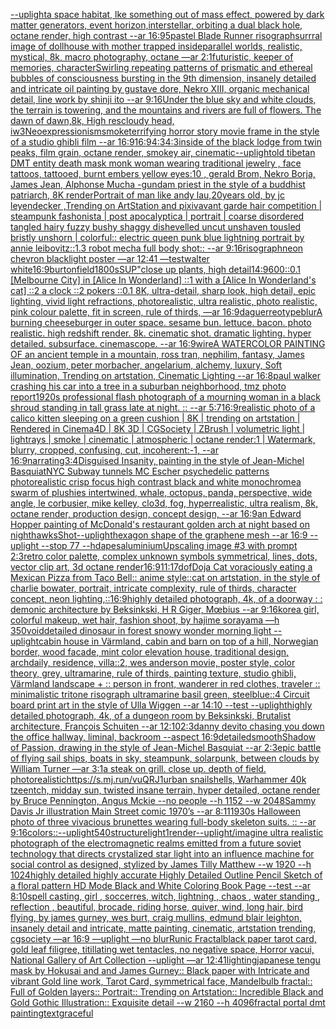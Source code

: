 [--uplight](https://www.ebank.nz/aiartgenerator?category=--uplight)[a space habitat, lke something out of mass effect, powered by dark matter generators, event horizon,interstellar, orbiting a dual black hole, octane render, high contrast --ar 16:9](https://www.ebank.nz/aiartgenerator?category=a%20space%20habitat%2C%20lke%20something%20out%20of%20mass%20effect%2C%20powered%20by%20dark%20matter%20generators%2C%20event%20horizon%2Cinterstellar%2C%20orbiting%20a%20dual%20black%20hole%2C%20octane%20render%2C%20high%20contrast%20--ar%2016%3A9)[5](https://www.ebank.nz/aiartgenerator?category=5)[pastel Blade Runner risograph](https://www.ebank.nz/aiartgenerator?category=pastel%20Blade%20Runner%20risograph)[surrral image of dollhouse with mother trapped inside](https://www.ebank.nz/aiartgenerator?category=surrral%20image%20of%20dollhouse%20with%20mother%20trapped%20inside)[parallel worlds, realistic, mystical, 8k, macro photography, octane —ar 2:1](https://www.ebank.nz/aiartgenerator?category=parallel%20worlds%2C%20realistic%2C%20mystical%2C%208k%2C%20macro%20photography%2C%20octane%20%E2%80%94ar%202%3A1)[futuristic, keeper of memories, character](https://www.ebank.nz/aiartgenerator?category=futuristic%2C%20keeper%20of%20memories%2C%20character)[Swirling repeating patterns of prismatic and ethereal bubbles of consciousness bursting in the 9th dimension, insanely detailed and intricate oil painting by gustave dore, Nekro XIII, organic mechanical detail, line work by shinji ito --ar 9:16](https://www.ebank.nz/aiartgenerator?category=Swirling%20repeating%20patterns%20of%20prismatic%20and%20ethereal%20bubbles%20of%20consciousness%20bursting%20in%20the%209th%20dimension%2C%20insanely%20detailed%20and%20intricate%20oil%20painting%20by%20gustave%20dore%2C%20Nekro%20XIII%2C%20organic%20mechanical%20detail%2C%20line%20work%20by%20shinji%20ito%20--ar%209%3A16)[Under the blue sky and white clouds, the terrain is towering, and the mountains and rivers are full of flowers. The dawn of dawn,8k, High res](https://www.ebank.nz/aiartgenerator?category=Under%20the%20blue%20sky%20and%20white%20clouds%2C%20the%20terrain%20is%20towering%2C%20and%20the%20mountains%20and%20rivers%20are%20full%20of%20flowers.%20The%20dawn%20of%20dawn%2C8k%2C%20High%20res)[cloudy head, iw3](https://www.ebank.nz/aiartgenerator?category=cloudy%20head%2C%20iw3)[Neoexpressionism](https://www.ebank.nz/aiartgenerator?category=Neoexpressionism)[smoke](https://www.ebank.nz/aiartgenerator?category=smoke)[terrifying horror story movie frame in the style of a studio ghibli film --ar 16:9](https://www.ebank.nz/aiartgenerator?category=terrifying%20horror%20story%20movie%20frame%20in%20the%20style%20of%20a%20studio%20ghibli%20film%20--ar%2016%3A9)[16:9](https://www.ebank.nz/aiartgenerator?category=16%3A9)[4:3](https://www.ebank.nz/aiartgenerator?category=4%3A3)[4:3](https://www.ebank.nz/aiartgenerator?category=4%3A3)[inside of the black lodge from twin peaks, film grain, octane render, smokey air, cinematic](https://www.ebank.nz/aiartgenerator?category=inside%20of%20the%20black%20lodge%20from%20twin%20peaks%2C%20film%20grain%2C%20octane%20render%2C%20smokey%20air%2C%20cinematic)[--uplight](https://www.ebank.nz/aiartgenerator?category=--uplight)[old tibetan DMT entity death mask monk woman wearing traditional jewelry , face tattoos, tattooed, burnt embers yellow eyes:10 , gerald Brom, Nekro Borja, James Jean, Alphonse Mucha -](https://www.ebank.nz/aiartgenerator?category=old%20tibetan%20DMT%20entity%20death%20mask%20monk%20woman%20wearing%20traditional%20jewelry%20%2C%20face%20tattoos%2C%20tattooed%2C%20burnt%20embers%20yellow%20eyes%3A10%20%2C%20gerald%20Brom%2C%20Nekro%20Borja%2C%20James%20Jean%2C%20Alphonse%20Mucha%20-)[gundam priest in the style of a buddhist patriarch, 8K render](https://www.ebank.nz/aiartgenerator?category=gundam%20priest%20in%20the%20style%20of%20a%20buddhist%20patriarch%2C%208K%20render)[Portrait of man like andy lau,20years old, by jc leyendecker ,Trending on ArtStation and pixiv](https://www.ebank.nz/aiartgenerator?category=Portrait%20of%20man%20like%20andy%20lau%2C20years%20old%2C%20by%20jc%20leyendecker%20%2CTrending%20on%20ArtStation%20and%20pixiv)[avant garde hair competition | steampunk fashonista | post apocalyptica | portrait | coarse disordered tangled hairy fuzzy bushy shaggy dishevelled uncut unshaven tousled bristly unshorn | colorful:: electric queen punk blue lightning portrait by annie leibovitz::1.3 robot mecha full body shot:: --ar 9:16](https://www.ebank.nz/aiartgenerator?category=avant%20garde%20hair%20competition%20%7C%20steampunk%20fashonista%20%7C%20post%20apocalyptica%20%7C%20portrait%20%7C%20coarse%20disordered%20tangled%20hairy%20fuzzy%20bushy%20shaggy%20dishevelled%20uncut%20unshaven%20tousled%20bristly%20unshorn%20%7C%20colorful%3A%3A%20electric%20queen%20punk%20blue%20lightning%20portrait%20by%20annie%20leibovitz%3A%3A1.3%20robot%20mecha%20full%20body%20shot%3A%3A%20--ar%209%3A16)[risograph](https://www.ebank.nz/aiartgenerator?category=risograph)[neon chevron blacklight poster —ar 12:41 —test](https://www.ebank.nz/aiartgenerator?category=neon%20chevron%20blacklight%20poster%20%E2%80%94ar%2012%3A41%20%E2%80%94test)[walter white](https://www.ebank.nz/aiartgenerator?category=walter%20white)[16:9](https://www.ebank.nz/aiartgenerator?category=16%3A9)[burton](https://www.ebank.nz/aiartgenerator?category=burton)[field](https://www.ebank.nz/aiartgenerator?category=field)[1800s](https://www.ebank.nz/aiartgenerator?category=1800s)[SUP"](https://www.ebank.nz/aiartgenerator?category=SUP%22)[close up plants, high detail](https://www.ebank.nz/aiartgenerator?category=close%20up%20plants%2C%20high%20detail)[14:9](https://www.ebank.nz/aiartgenerator?category=14%3A9)[600](https://www.ebank.nz/aiartgenerator?category=600)[::0.1 [Melbourne City] in [Alice In Wonderland] ::1 with a [Alice In Wonderland's cat] ::2 a clock ::2 pokers ::0.1 8K, ultra-detail, sharp look, high detail, epic lighting, vivid light refractions, photorealistic, ultra realistic, photo realistic, pink colour palette, fit in screen, rule of thirds, —ar 16:9](https://www.ebank.nz/aiartgenerator?category=%3A%3A0.1%20%5BMelbourne%20City%5D%20in%20%5BAlice%20In%20Wonderland%5D%20%3A%3A1%20with%20a%20%5BAlice%20In%20Wonderland%27s%20cat%5D%20%3A%3A2%20a%20clock%20%3A%3A2%20pokers%20%3A%3A0.1%208K%2C%20ultra-detail%2C%20sharp%20look%2C%20high%20detail%2C%20epic%20lighting%2C%20vivid%20light%20refractions%2C%20photorealistic%2C%20ultra%20realistic%2C%20photo%20realistic%2C%20pink%20colour%20palette%2C%20fit%20in%20screen%2C%20rule%20of%20thirds%2C%20%E2%80%94ar%2016%3A9)[daguerreotype](https://www.ebank.nz/aiartgenerator?category=daguerreotype)[blur](https://www.ebank.nz/aiartgenerator?category=blur)[A burning cheeseburger in outer space. sesame bun. lettuce. bacon. photo realistic. high redshift render. 8k. cinematic shot. dramatic lighting. hyper detailed. subsurface. cinemascope. --ar 16:9](https://www.ebank.nz/aiartgenerator?category=A%20burning%20cheeseburger%20in%20outer%20space.%20sesame%20bun.%20lettuce.%20bacon.%20photo%20realistic.%20high%20redshift%20render.%208k.%20cinematic%20shot.%20dramatic%20lighting.%20hyper%20detailed.%20subsurface.%20cinemascope.%20--ar%2016%3A9)[wire](https://www.ebank.nz/aiartgenerator?category=wire)[A WATERCOLOR PAINTING OF an ancient temple in a mountain, ross tran, nephilim, fantasy, James Jean, oozium, peter morbacher, angelarium, alchemy, luxury, Soft illumination, Trending on artstation, Cinematic Lighting --ar 16:8](https://www.ebank.nz/aiartgenerator?category=A%20WATERCOLOR%20PAINTING%20OF%20an%20ancient%20temple%20in%20a%20mountain%2C%20ross%20tran%2C%20nephilim%2C%20fantasy%2C%20James%20Jean%2C%20oozium%2C%20peter%20morbacher%2C%20angelarium%2C%20alchemy%2C%20luxury%2C%20Soft%20illumination%2C%20Trending%20on%20artstation%2C%20Cinematic%20Lighting%20--ar%2016%3A8)[paul walker crashing his car into a tree in a suburban neighborhood, tmz photo report](https://www.ebank.nz/aiartgenerator?category=paul%20walker%20crashing%20his%20car%20into%20a%20tree%20in%20a%20suburban%20neighborhood%2C%20tmz%20photo%20report)[1920s professional flash photograph of a mourning woman in a black shroud standing in tall grass late at night. :: --ar 5:7](https://www.ebank.nz/aiartgenerator?category=1920s%20professional%20flash%20photograph%20of%20a%20mourning%20woman%20in%20a%20black%20shroud%20standing%20in%20tall%20grass%20late%20at%20night.%20%3A%3A%20--ar%205%3A7)[16:9](https://www.ebank.nz/aiartgenerator?category=16%3A9)[realistic photo of a calico kitten sleeping on a green cushion | 8K | trending on artstation | Rendered in Cinema4D | 8K 3D | CGSociety | ZBrush | volumetric light | lightrays | smoke | cinematic | atmospheric | octane render:1 | Watermark, blurry, cropped, confusing, cut, incoherent:-1, --ar 16:9](https://www.ebank.nz/aiartgenerator?category=realistic%20photo%20of%20a%20calico%20kitten%20sleeping%20on%20a%20green%20cushion%20%7C%208K%20%7C%20trending%20on%20artstation%20%7C%20Rendered%20in%20Cinema4D%20%7C%208K%203D%20%7C%20CGSociety%20%7C%20ZBrush%20%7C%20volumetric%20light%20%7C%20lightrays%20%7C%20smoke%20%7C%20cinematic%20%7C%20atmospheric%20%7C%20octane%20render%3A1%20%7C%20Watermark%2C%20blurry%2C%20cropped%2C%20confusing%2C%20cut%2C%20incoherent%3A-1%2C%20--ar%2016%3A9)[narrating](https://www.ebank.nz/aiartgenerator?category=narrating)[3:4](https://www.ebank.nz/aiartgenerator?category=3%3A4)[Disguised Insanity, painting in the style of Jean-Michel Basquiat](https://www.ebank.nz/aiartgenerator?category=Disguised%20Insanity%2C%20painting%20in%20the%20style%20of%20Jean-Michel%20Basquiat)[NYC Subway tunnels  MC Escher psychedelic patterns photorealistic crisp focus high contrast black and white monochrome](https://www.ebank.nz/aiartgenerator?category=NYC%20Subway%20tunnels%20%20MC%20Escher%20psychedelic%20patterns%20photorealistic%20crisp%20focus%20high%20contrast%20black%20and%20white%20monochrome)[a swarm of plushies intertwined, whale, octopus, panda, perspective, wide angle, le corbusier, mike kelley, clo3d, fog, hyperrealistic, ultra realism, 8k, octane render, production design, concept design, --ar 16:9](https://www.ebank.nz/aiartgenerator?category=a%20swarm%20of%20plushies%20intertwined%2C%20whale%2C%20octopus%2C%20panda%2C%20perspective%2C%20wide%20angle%2C%20le%20corbusier%2C%20mike%20kelley%2C%20clo3d%2C%20fog%2C%20hyperrealistic%2C%20ultra%20realism%2C%208k%2C%20octane%20render%2C%20production%20design%2C%20concept%20design%2C%20--ar%2016%3A9)[an Edward Hopper painting of McDonald's restaurant golden arch at night based on nighthawks](https://www.ebank.nz/aiartgenerator?category=an%20Edward%20Hopper%20painting%20of%20McDonald%27s%20restaurant%20golden%20arch%20at%20night%20based%20on%20nighthawks)[Shot](https://www.ebank.nz/aiartgenerator?category=Shot)[--uplight](https://www.ebank.nz/aiartgenerator?category=--uplight)[hexagon shape of the graphene mesh --ar 16:9 --uplight --stop 77 --hd](https://www.ebank.nz/aiartgenerator?category=hexagon%20shape%20of%20the%20graphene%20mesh%20--ar%2016%3A9%20--uplight%20--stop%2077%20--hd)[apes](https://www.ebank.nz/aiartgenerator?category=apes)[aluminium](https://www.ebank.nz/aiartgenerator?category=aluminium)[Upscaling image #3 with prompt ](https://www.ebank.nz/aiartgenerator?category=Upscaling%20image%20%233%20with%20prompt%20)[2:3](https://www.ebank.nz/aiartgenerator?category=2%3A3)[retro color palette, complex unknown symbols symmetrical, lines, dots, vector clip art, 3d octane render](https://www.ebank.nz/aiartgenerator?category=retro%20color%20palette%2C%20complex%20unknown%20symbols%20symmetrical%2C%20lines%2C%20dots%2C%20vector%20clip%20art%2C%203d%20octane%20render)[16:9](https://www.ebank.nz/aiartgenerator?category=16%3A9)[11:17](https://www.ebank.nz/aiartgenerator?category=11%3A17)[dof](https://www.ebank.nz/aiartgenerator?category=dof)[Doja Cat voraciously eating a Mexican Pizza from Taco Bell:: anime style::](https://www.ebank.nz/aiartgenerator?category=Doja%20Cat%20voraciously%20eating%20a%20Mexican%20Pizza%20from%20Taco%20Bell%3A%3A%20anime%20style%3A%3A)[cat on artstation, in the style of charlie bowater, portrait, intricate complexity, rule of thirds, character concept, neon lighting,](https://www.ebank.nz/aiartgenerator?category=cat%20on%20artstation%2C%20in%20the%20style%20of%20charlie%20bowater%2C%20portrait%2C%20intricate%20complexity%2C%20rule%20of%20thirds%2C%20character%20concept%2C%20neon%20lighting%2C)[::](https://www.ebank.nz/aiartgenerator?category=%3A%3A)[16:9](https://www.ebank.nz/aiartgenerator?category=16%3A9)[highly detailed photograph, 4k, of a doorway : : demonic architecture by Beksinkski, H R Giger, Mœbius --ar 9:16](https://www.ebank.nz/aiartgenerator?category=highly%20detailed%20photograph%2C%204k%2C%20of%20a%20doorway%20%3A%20%3A%20demonic%20architecture%20by%20Beksinkski%2C%20H%20R%20Giger%2C%20M%C5%93bius%20--ar%209%3A16)[korea girl, colorful makeup, wet hair, fashion shoot, by hajime sorayama —h 350](https://www.ebank.nz/aiartgenerator?category=korea%20girl%2C%20colorful%20makeup%2C%20wet%20hair%2C%20fashion%20shoot%2C%20by%20hajime%20sorayama%20%E2%80%94h%20350)[void](https://www.ebank.nz/aiartgenerator?category=void)[detailed dinosaur in forest snowy wonder morning light --uplight](https://www.ebank.nz/aiartgenerator?category=detailed%20dinosaur%20in%20forest%20snowy%20wonder%20morning%20light%20--uplight)[cabin house in Värmland, cabin and barn on top of a hill, Norwegian border, wood facade, mint color elevation house, traditional design, archdaily, residence, villa::2, wes anderson movie, poster style, color theory, grey, ultramarine, rule of thirds, painting texture, studio ghibli, Värmland landscape + :: person in front, wanderer in red clothes, traveler :: minimalistic tritone risograph ultramarine basil green, steelblue::4 Circuit board print art in the style of Ulla Wiggen --ar 14:10 --test --uplight](https://www.ebank.nz/aiartgenerator?category=cabin%20house%20in%20V%C3%A4rmland%2C%20cabin%20and%20barn%20on%20top%20of%20a%20hill%2C%20Norwegian%20border%2C%20wood%20facade%2C%20mint%20color%20elevation%20house%2C%20traditional%20design%2C%20archdaily%2C%20residence%2C%20villa%3A%3A2%2C%20wes%20anderson%20movie%2C%20poster%20style%2C%20color%20theory%2C%20grey%2C%20ultramarine%2C%20rule%20of%20thirds%2C%20painting%20texture%2C%20studio%20ghibli%2C%20V%C3%A4rmland%20landscape%20%2B%20%3A%3A%20person%20in%20front%2C%20wanderer%20in%20red%20clothes%2C%20traveler%20%3A%3A%20minimalistic%20tritone%20risograph%20ultramarine%20basil%20green%2C%20steelblue%3A%3A4%20Circuit%20board%20print%20art%20in%20the%20style%20of%20Ulla%20Wiggen%20--ar%2014%3A10%20--test%20--uplight)[highly detailed photograph, 4k, of a dungeon room by Beksinkski, Brutalist architecture, François Schuiten --ar 12:10](https://www.ebank.nz/aiartgenerator?category=highly%20detailed%20photograph%2C%204k%2C%20of%20a%20dungeon%20room%20by%20Beksinkski%2C%20Brutalist%20architecture%2C%20Fran%C3%A7ois%20Schuiten%20--ar%2012%3A10)[2:3](https://www.ebank.nz/aiartgenerator?category=2%3A3)[danny devito chasing you down the office hallway, liminal, backroom --aspect 16:9](https://www.ebank.nz/aiartgenerator?category=danny%20devito%20chasing%20you%20down%20the%20office%20hallway%2C%20liminal%2C%20backroom%20--aspect%2016%3A9)[detailed](https://www.ebank.nz/aiartgenerator?category=detailed)[smooth](https://www.ebank.nz/aiartgenerator?category=smooth)[Shadow of Passion, drawing in the style of Jean-Michel Basquiat --ar 2:3](https://www.ebank.nz/aiartgenerator?category=Shadow%20of%20Passion%2C%20drawing%20in%20the%20style%20of%20Jean-Michel%20Basquiat%20--ar%202%3A3)[epic battle of flying sail ships, boats in sky, steampunk, solarpunk, between clouds by William Turner —ar 3:1](https://www.ebank.nz/aiartgenerator?category=epic%20battle%20of%20flying%20sail%20ships%2C%20boats%20in%20sky%2C%20steampunk%2C%20solarpunk%2C%20between%20clouds%20by%20William%20Turner%20%E2%80%94ar%203%3A1)[a steak on grill. close up. depth of field. photorealistic](https://www.ebank.nz/aiartgenerator?category=a%20steak%20on%20grill.%20close%20up.%20depth%20of%20field.%20photorealistic)[<https://s.mj.run/vuQRJ1>](https://www.ebank.nz/aiartgenerator?category=%3Chttps%3A//s.mj.run/vuQRJ1%3E)[urban snailshells, Warhammer 40k tzeentch, midday sun, twisted insane terrain, hyper detailed, octane render by Bruce Pennington, Angus Mckie --no people --h 1152 --w 2048](https://www.ebank.nz/aiartgenerator?category=urban%20snailshells%2C%20Warhammer%2040k%20tzeentch%2C%20midday%20sun%2C%20twisted%20insane%20terrain%2C%20hyper%20detailed%2C%20octane%20render%20by%20Bruce%20Pennington%2C%20Angus%20Mckie%20--no%20people%20--h%201152%20--w%202048)[Sammy Davis Jr illustration Main Street comic 1970’s --ar 8:11](https://www.ebank.nz/aiartgenerator?category=Sammy%20Davis%20Jr%20illustration%20Main%20Street%20comic%201970%E2%80%99s%20--ar%208%3A11)[1930s Halloween photo of three vivacious brunettes wearing full-body skeleton suits. :: --ar 9:16](https://www.ebank.nz/aiartgenerator?category=1930s%20Halloween%20photo%20of%20three%20vivacious%20brunettes%20wearing%20full-body%20skeleton%20suits.%20%3A%3A%20--ar%209%3A16)[colors::](https://www.ebank.nz/aiartgenerator?category=colors%3A%3A)[](https://www.ebank.nz/aiartgenerator?category=)[--uplight](https://www.ebank.nz/aiartgenerator?category=--uplight)[540](https://www.ebank.nz/aiartgenerator?category=540)[structure](https://www.ebank.nz/aiartgenerator?category=structure)[light](https://www.ebank.nz/aiartgenerator?category=light)[1](https://www.ebank.nz/aiartgenerator?category=1)[render](https://www.ebank.nz/aiartgenerator?category=render)[--uplight](https://www.ebank.nz/aiartgenerator?category=--uplight)[/imagine ultra realistic  photograph of the electromagnetic realms emitted from a future soviet technology that directs crystalized star light into an influence machine for social control as designed, stylized by James Tilly Matthew  --w 1920 --h 1024](https://www.ebank.nz/aiartgenerator?category=/imagine%20ultra%20realistic%20%20photograph%20of%20the%20electromagnetic%20realms%20emitted%20from%20a%20future%20soviet%20technology%20that%20directs%20crystalized%20star%20light%20into%20an%20influence%20machine%20for%20social%20control%20as%20designed%2C%20stylized%20by%20James%20Tilly%20Matthew%20%20--w%201920%20--h%201024)[highly detailed highly accurate Highly Detailed Outline Pencil Sketch of a floral pattern HD Mode Black and White Coloring Book Page  --test --ar 8:10](https://www.ebank.nz/aiartgenerator?category=highly%20detailed%20highly%20accurate%20Highly%20Detailed%20Outline%20Pencil%20Sketch%20of%20a%20floral%20pattern%20HD%20Mode%20Black%20and%20White%20Coloring%20Book%20Page%20%20--test%20--ar%208%3A10)[spell casting, girl , soccerres, witch, lightning , chaos , water standing , reflection , beautiful, brocade, riding horse, quiver, wind, long hair, bird flying, by james gurney, wes burt, craig mullins, edmund blair leighton, insanely detail and intricate, matte painting, cinematic, artstation trending, cgsociety —ar 16:9 —uplight —no blur](https://www.ebank.nz/aiartgenerator?category=spell%20casting%2C%20girl%20%2C%20soccerres%2C%20witch%2C%20lightning%20%2C%20chaos%20%2C%20water%20standing%20%2C%20reflection%20%2C%20beautiful%2C%20brocade%2C%20riding%20horse%2C%20quiver%2C%20wind%2C%20long%20hair%2C%20bird%20flying%2C%20by%20james%20gurney%2C%20wes%20burt%2C%20craig%20mullins%2C%20edmund%20blair%20leighton%2C%20insanely%20detail%20and%20intricate%2C%20matte%20painting%2C%20cinematic%2C%20artstation%20trending%2C%20cgsociety%20%E2%80%94ar%2016%3A9%20%E2%80%94uplight%20%E2%80%94no%20blur)[Runic Fractal](https://www.ebank.nz/aiartgenerator?category=Runic%20Fractal)[black paper tarot card, gold leaf filigree, titillating wet tentacles, no negative space, Horror vacui, National Gallery of Art Collection  --uplight —ar 12:41](https://www.ebank.nz/aiartgenerator?category=black%20paper%20tarot%20card%2C%20gold%20leaf%20filigree%2C%20titillating%20wet%20tentacles%2C%20no%20negative%20space%2C%20Horror%20vacui%2C%20National%20Gallery%20of%20Art%20Collection%20%20--uplight%20%E2%80%94ar%2012%3A41)[lighting](https://www.ebank.nz/aiartgenerator?category=lighting)[japanese  tengu mask by Hokusai and and James Gurney::  Black paper with Intricate and vibrant Gold line work, Tarot Card, symmetrical face, Mandelbulb fractal::  Full of Golden layers::  Portrait:: Trending on Artstation::  Incredible Black and Gold Gothic Illustration::  Exquisite detail  --w 2160  --h 4096](https://www.ebank.nz/aiartgenerator?category=japanese%20%20tengu%20mask%20by%20Hokusai%20and%20and%20James%20Gurney%3A%3A%20%20Black%20paper%20with%20Intricate%20and%20vibrant%20Gold%20line%20work%2C%20Tarot%20Card%2C%20symmetrical%20face%2C%20Mandelbulb%20fractal%3A%3A%20%20Full%20of%20Golden%20layers%3A%3A%20%20Portrait%3A%3A%20Trending%20on%20Artstation%3A%3A%20%20Incredible%20Black%20and%20Gold%20Gothic%20Illustration%3A%3A%20%20Exquisite%20detail%20%20--w%202160%20%20--h%204096)[fractal portal dmt painting](https://www.ebank.nz/aiartgenerator?category=fractal%20portal%20dmt%20painting)[text](https://www.ebank.nz/aiartgenerator?category=text)[graceful](https://www.ebank.nz/aiartgenerator?category=graceful)